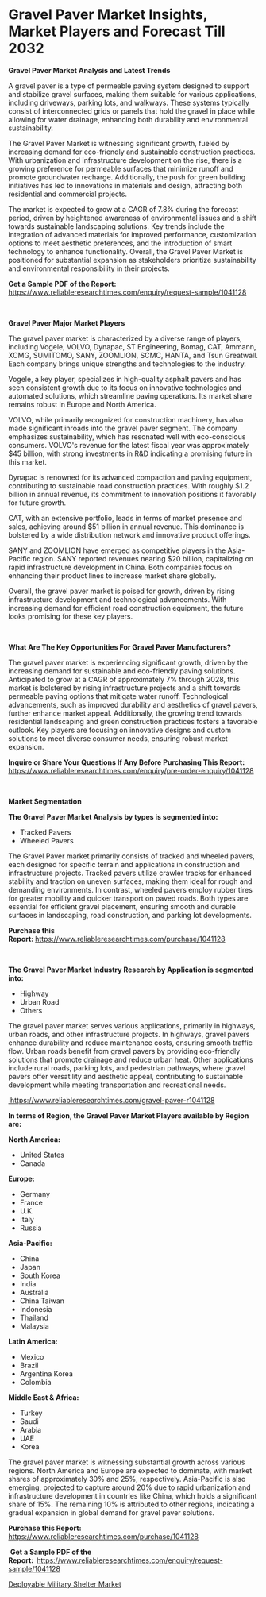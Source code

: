 <p><h1>Gravel Paver Market Insights, Market Players and Forecast Till 2032</h1></p><p><strong>Gravel Paver Market Analysis and Latest Trends</strong></p>
<p><p>A gravel paver is a type of permeable paving system designed to support and stabilize gravel surfaces, making them suitable for various applications, including driveways, parking lots, and walkways. These systems typically consist of interconnected grids or panels that hold the gravel in place while allowing for water drainage, enhancing both durability and environmental sustainability.</p><p>The Gravel Paver Market is witnessing significant growth, fueled by increasing demand for eco-friendly and sustainable construction practices. With urbanization and infrastructure development on the rise, there is a growing preference for permeable surfaces that minimize runoff and promote groundwater recharge. Additionally, the push for green building initiatives has led to innovations in materials and design, attracting both residential and commercial projects.</p><p>The market is expected to grow at a CAGR of 7.8% during the forecast period, driven by heightened awareness of environmental issues and a shift towards sustainable landscaping solutions. Key trends include the integration of advanced materials for improved performance, customization options to meet aesthetic preferences, and the introduction of smart technology to enhance functionality. Overall, the Gravel Paver Market is positioned for substantial expansion as stakeholders prioritize sustainability and environmental responsibility in their projects.</p></p>
<p><strong>Get a Sample PDF of the Report:&nbsp;</strong> <a href="https://www.reliableresearchtimes.com/enquiry/request-sample/1041128?utm_campaign=2105&utm_medium=2&utm_source=Github&utm_content=ia&utm_term=17022025&utm_id=gravel-paver">https://www.reliableresearchtimes.com/enquiry/request-sample/1041128</a></p>
<p>&nbsp;</p>
<p><strong>Gravel Paver Major Market Players</strong></p>
<p><p>The gravel paver market is characterized by a diverse range of players, including Vogele, VOLVO, Dynapac, ST Engineering, Bomag, CAT, Ammann, XCMG, SUMITOMO, SANY, ZOOMLION, SCMC, HANTA, and Tsun Greatwall. Each company brings unique strengths and technologies to the industry.</p><p>Vogele, a key player, specializes in high-quality asphalt pavers and has seen consistent growth due to its focus on innovative technologies and automated solutions, which streamline paving operations. Its market share remains robust in Europe and North America.</p><p>VOLVO, while primarily recognized for construction machinery, has also made significant inroads into the gravel paver segment. The company emphasizes sustainability, which has resonated well with eco-conscious consumers. VOLVO's revenue for the latest fiscal year was approximately $45 billion, with strong investments in R&D indicating a promising future in this market.</p><p>Dynapac is renowned for its advanced compaction and paving equipment, contributing to sustainable road construction practices. With roughly $1.2 billion in annual revenue, its commitment to innovation positions it favorably for future growth.</p><p>CAT, with an extensive portfolio, leads in terms of market presence and sales, achieving around $51 billion in annual revenue. This dominance is bolstered by a wide distribution network and innovative product offerings.</p><p>SANY and ZOOMLION have emerged as competitive players in the Asia-Pacific region. SANY reported revenues nearing $20 billion, capitalizing on rapid infrastructure development in China. Both companies focus on enhancing their product lines to increase market share globally.</p><p>Overall, the gravel paver market is poised for growth, driven by rising infrastructure development and technological advancements. With increasing demand for efficient road construction equipment, the future looks promising for these key players.</p></p>
<p>&nbsp;</p>
<p><strong>What Are The Key Opportunities For Gravel Paver Manufacturers?</strong></p>
<p><p>The gravel paver market is experiencing significant growth, driven by the increasing demand for sustainable and eco-friendly paving solutions. Anticipated to grow at a CAGR of approximately 7% through 2028, this market is bolstered by rising infrastructure projects and a shift towards permeable paving options that mitigate water runoff. Technological advancements, such as improved durability and aesthetics of gravel pavers, further enhance market appeal. Additionally, the growing trend towards residential landscaping and green construction practices fosters a favorable outlook. Key players are focusing on innovative designs and custom solutions to meet diverse consumer needs, ensuring robust market expansion.</p></p>
<p><strong>Inquire or Share Your Questions If Any Before Purchasing This Report:</strong> <a href="https://www.reliableresearchtimes.com/enquiry/pre-order-enquiry/1041128?utm_campaign=2105&utm_medium=2&utm_source=Github&utm_content=ia&utm_term=17022025&utm_id=gravel-paver">https://www.reliableresearchtimes.com/enquiry/pre-order-enquiry/1041128</a></p>
<p>&nbsp;</p>
<p><strong>Market Segmentation</strong></p>
<p><strong>The Gravel Paver Market Analysis by types is segmented into:</strong></p>
<p><ul><li>Tracked Pavers</li><li>Wheeled Pavers</li></ul></p>
<p><p>The Gravel Paver market primarily consists of tracked and wheeled pavers, each designed for specific terrain and applications in construction and infrastructure projects. Tracked pavers utilize crawler tracks for enhanced stability and traction on uneven surfaces, making them ideal for rough and demanding environments. In contrast, wheeled pavers employ rubber tires for greater mobility and quicker transport on paved roads. Both types are essential for efficient gravel placement, ensuring smooth and durable surfaces in landscaping, road construction, and parking lot developments.</p></p>
<p><strong>Purchase this Report:&nbsp;</strong><a href="https://www.reliableresearchtimes.com/purchase/1041128?utm_campaign=2105&utm_medium=2&utm_source=Github&utm_content=ia&utm_term=17022025&utm_id=gravel-paver">https://www.reliableresearchtimes.com/purchase/1041128</a></p>
<p>&nbsp;</p>
<p><strong>The Gravel Paver Market Industry Research by Application is segmented into:</strong></p>
<p><ul><li>Highway</li><li>Urban Road</li><li>Others</li></ul></p>
<p><p>The gravel paver market serves various applications, primarily in highways, urban roads, and other infrastructure projects. In highways, gravel pavers enhance durability and reduce maintenance costs, ensuring smooth traffic flow. Urban roads benefit from gravel pavers by providing eco-friendly solutions that promote drainage and reduce urban heat. Other applications include rural roads, parking lots, and pedestrian pathways, where gravel pavers offer versatility and aesthetic appeal, contributing to sustainable development while meeting transportation and recreational needs.</p></p>
<p><a href="https://www.reliableresearchtimes.com/gravel-paver-r1041128?utm_campaign=2105&utm_medium=2&utm_source=Github&utm_content=ia&utm_term=17022025&utm_id=gravel-paver">&nbsp;https://www.reliableresearchtimes.com/gravel-paver-r1041128</a></p>
<p><strong>In terms of Region, the Gravel Paver Market Players available by Region are:</strong></p>
<p>
    <p> <strong> North America: </strong>
        <ul>
            <li>United States</li>
            <li>Canada</li>
        </ul>
        </p> 
    <p> <strong> Europe: </strong>
        <ul>
            <li>Germany</li>
            <li>France</li>
            <li>U.K.</li>
            <li>Italy</li>
            <li>Russia</li>
        </ul>
        </p> 
    <p> <strong> Asia-Pacific: </strong>
        <ul>
            <li>China</li>
            <li>Japan</li>
            <li>South Korea</li>
            <li>India</li>
            <li>Australia</li>
            <li>China Taiwan</li>
            <li>Indonesia</li>
            <li>Thailand</li>
            <li>Malaysia</li>
        </ul>
        </p> 
    <p> <strong> Latin America: </strong>
        <ul>
            <li>Mexico</li>
            <li>Brazil</li>
            <li>Argentina Korea</li>
            <li>Colombia</li>
        </ul>
        </p> 
    <p> <strong> Middle East & Africa: </strong>
        <ul>
            <li>Turkey</li>
            <li>Saudi</li>
            <li>Arabia</li>
            <li>UAE</li>
            <li>Korea</li>
        </ul>
    </p>
    </p>
<p><p>The gravel paver market is witnessing substantial growth across various regions. North America and Europe are expected to dominate, with market shares of approximately 30% and 25%, respectively. Asia-Pacific is also emerging, projected to capture around 20% due to rapid urbanization and infrastructure development in countries like China, which holds a significant share of 15%. The remaining 10% is attributed to other regions, indicating a gradual expansion in global demand for gravel paver solutions.</p></p>
<p><strong>Purchase this Report: </strong><a href="https://www.reliableresearchtimes.com/purchase/1041128?utm_campaign=2105&utm_medium=2&utm_source=Github&utm_content=ia&utm_term=17022025&utm_id=gravel-paver">https://www.reliableresearchtimes.com/purchase/1041128</a></p>
<p>&nbsp;<strong>Get a Sample PDF of the Report:&nbsp;&nbsp;</strong><a href="https://www.reliableresearchtimes.com/enquiry/request-sample/1041128?utm_campaign=2105&utm_medium=2&utm_source=Github&utm_content=ia&utm_term=17022025&utm_id=gravel-paver">https://www.reliableresearchtimes.com/enquiry/request-sample/1041128</a></p>
<p><strong></strong></p>
<p><p><a href="https://github.com/MariaWashington76/Market-Research-Report-List-1/blob/main/deployable-military-shelter-market.md?utm_campaign=2105&utm_medium=2&utm_source=Github&utm_content=ia&utm_term=17022025&utm_id=gravel-paver">Deployable Military Shelter Market</a></p></p>